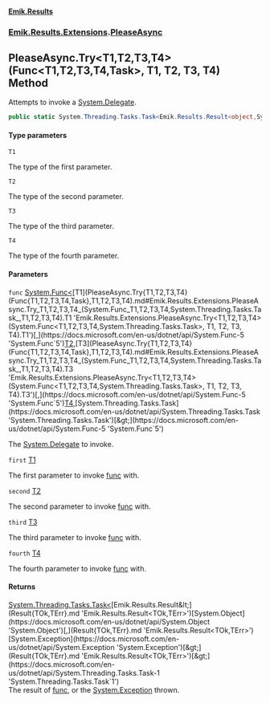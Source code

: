 #### [Emik.Results](index.md 'index')
### [Emik.Results.Extensions](Emik.Results.Extensions.md 'Emik.Results.Extensions').[PleaseAsync](PleaseAsync.md 'Emik.Results.Extensions.PleaseAsync')

## PleaseAsync.Try<T1,T2,T3,T4>(Func<T1,T2,T3,T4,Task>, T1, T2, T3, T4) Method

Attempts to invoke a [System.Delegate](https://docs.microsoft.com/en-us/dotnet/api/System.Delegate 'System.Delegate').

```csharp
public static System.Threading.Tasks.Task<Emik.Results.Result<object,System.Exception>> Try<T1,T2,T3,T4>(System.Func<T1,T2,T3,T4,System.Threading.Tasks.Task> func, T1 first, T2 second, T3 third, T4 fourth);
```
#### Type parameters

<a name='Emik.Results.Extensions.PleaseAsync.Try_T1,T2,T3,T4_(System.Func_T1,T2,T3,T4,System.Threading.Tasks.Task_,T1,T2,T3,T4).T1'></a>

`T1`

The type of the first parameter.

<a name='Emik.Results.Extensions.PleaseAsync.Try_T1,T2,T3,T4_(System.Func_T1,T2,T3,T4,System.Threading.Tasks.Task_,T1,T2,T3,T4).T2'></a>

`T2`

The type of the second parameter.

<a name='Emik.Results.Extensions.PleaseAsync.Try_T1,T2,T3,T4_(System.Func_T1,T2,T3,T4,System.Threading.Tasks.Task_,T1,T2,T3,T4).T3'></a>

`T3`

The type of the third parameter.

<a name='Emik.Results.Extensions.PleaseAsync.Try_T1,T2,T3,T4_(System.Func_T1,T2,T3,T4,System.Threading.Tasks.Task_,T1,T2,T3,T4).T4'></a>

`T4`

The type of the fourth parameter.
#### Parameters

<a name='Emik.Results.Extensions.PleaseAsync.Try_T1,T2,T3,T4_(System.Func_T1,T2,T3,T4,System.Threading.Tasks.Task_,T1,T2,T3,T4).func'></a>

`func` [System.Func&lt;](https://docs.microsoft.com/en-us/dotnet/api/System.Func-5 'System.Func`5')[T1](PleaseAsync.Try{T1,T2,T3,T4}(Func{T1,T2,T3,T4,Task},T1,T2,T3,T4).md#Emik.Results.Extensions.PleaseAsync.Try_T1,T2,T3,T4_(System.Func_T1,T2,T3,T4,System.Threading.Tasks.Task_,T1,T2,T3,T4).T1 'Emik.Results.Extensions.PleaseAsync.Try<T1,T2,T3,T4>(System.Func<T1,T2,T3,T4,System.Threading.Tasks.Task>, T1, T2, T3, T4).T1')[,](https://docs.microsoft.com/en-us/dotnet/api/System.Func-5 'System.Func`5')[T2](PleaseAsync.Try{T1,T2,T3,T4}(Func{T1,T2,T3,T4,Task},T1,T2,T3,T4).md#Emik.Results.Extensions.PleaseAsync.Try_T1,T2,T3,T4_(System.Func_T1,T2,T3,T4,System.Threading.Tasks.Task_,T1,T2,T3,T4).T2 'Emik.Results.Extensions.PleaseAsync.Try<T1,T2,T3,T4>(System.Func<T1,T2,T3,T4,System.Threading.Tasks.Task>, T1, T2, T3, T4).T2')[,](https://docs.microsoft.com/en-us/dotnet/api/System.Func-5 'System.Func`5')[T3](PleaseAsync.Try{T1,T2,T3,T4}(Func{T1,T2,T3,T4,Task},T1,T2,T3,T4).md#Emik.Results.Extensions.PleaseAsync.Try_T1,T2,T3,T4_(System.Func_T1,T2,T3,T4,System.Threading.Tasks.Task_,T1,T2,T3,T4).T3 'Emik.Results.Extensions.PleaseAsync.Try<T1,T2,T3,T4>(System.Func<T1,T2,T3,T4,System.Threading.Tasks.Task>, T1, T2, T3, T4).T3')[,](https://docs.microsoft.com/en-us/dotnet/api/System.Func-5 'System.Func`5')[T4](PleaseAsync.Try{T1,T2,T3,T4}(Func{T1,T2,T3,T4,Task},T1,T2,T3,T4).md#Emik.Results.Extensions.PleaseAsync.Try_T1,T2,T3,T4_(System.Func_T1,T2,T3,T4,System.Threading.Tasks.Task_,T1,T2,T3,T4).T4 'Emik.Results.Extensions.PleaseAsync.Try<T1,T2,T3,T4>(System.Func<T1,T2,T3,T4,System.Threading.Tasks.Task>, T1, T2, T3, T4).T4')[,](https://docs.microsoft.com/en-us/dotnet/api/System.Func-5 'System.Func`5')[System.Threading.Tasks.Task](https://docs.microsoft.com/en-us/dotnet/api/System.Threading.Tasks.Task 'System.Threading.Tasks.Task')[&gt;](https://docs.microsoft.com/en-us/dotnet/api/System.Func-5 'System.Func`5')

The [System.Delegate](https://docs.microsoft.com/en-us/dotnet/api/System.Delegate 'System.Delegate') to invoke.

<a name='Emik.Results.Extensions.PleaseAsync.Try_T1,T2,T3,T4_(System.Func_T1,T2,T3,T4,System.Threading.Tasks.Task_,T1,T2,T3,T4).first'></a>

`first` [T1](PleaseAsync.Try{T1,T2,T3,T4}(Func{T1,T2,T3,T4,Task},T1,T2,T3,T4).md#Emik.Results.Extensions.PleaseAsync.Try_T1,T2,T3,T4_(System.Func_T1,T2,T3,T4,System.Threading.Tasks.Task_,T1,T2,T3,T4).T1 'Emik.Results.Extensions.PleaseAsync.Try<T1,T2,T3,T4>(System.Func<T1,T2,T3,T4,System.Threading.Tasks.Task>, T1, T2, T3, T4).T1')

The first parameter to invoke [func](PleaseAsync.Try{T1,T2,T3,T4}(Func{T1,T2,T3,T4,Task},T1,T2,T3,T4).md#Emik.Results.Extensions.PleaseAsync.Try_T1,T2,T3,T4_(System.Func_T1,T2,T3,T4,System.Threading.Tasks.Task_,T1,T2,T3,T4).func 'Emik.Results.Extensions.PleaseAsync.Try<T1,T2,T3,T4>(System.Func<T1,T2,T3,T4,System.Threading.Tasks.Task>, T1, T2, T3, T4).func') with.

<a name='Emik.Results.Extensions.PleaseAsync.Try_T1,T2,T3,T4_(System.Func_T1,T2,T3,T4,System.Threading.Tasks.Task_,T1,T2,T3,T4).second'></a>

`second` [T2](PleaseAsync.Try{T1,T2,T3,T4}(Func{T1,T2,T3,T4,Task},T1,T2,T3,T4).md#Emik.Results.Extensions.PleaseAsync.Try_T1,T2,T3,T4_(System.Func_T1,T2,T3,T4,System.Threading.Tasks.Task_,T1,T2,T3,T4).T2 'Emik.Results.Extensions.PleaseAsync.Try<T1,T2,T3,T4>(System.Func<T1,T2,T3,T4,System.Threading.Tasks.Task>, T1, T2, T3, T4).T2')

The second parameter to invoke [func](PleaseAsync.Try{T1,T2,T3,T4}(Func{T1,T2,T3,T4,Task},T1,T2,T3,T4).md#Emik.Results.Extensions.PleaseAsync.Try_T1,T2,T3,T4_(System.Func_T1,T2,T3,T4,System.Threading.Tasks.Task_,T1,T2,T3,T4).func 'Emik.Results.Extensions.PleaseAsync.Try<T1,T2,T3,T4>(System.Func<T1,T2,T3,T4,System.Threading.Tasks.Task>, T1, T2, T3, T4).func') with.

<a name='Emik.Results.Extensions.PleaseAsync.Try_T1,T2,T3,T4_(System.Func_T1,T2,T3,T4,System.Threading.Tasks.Task_,T1,T2,T3,T4).third'></a>

`third` [T3](PleaseAsync.Try{T1,T2,T3,T4}(Func{T1,T2,T3,T4,Task},T1,T2,T3,T4).md#Emik.Results.Extensions.PleaseAsync.Try_T1,T2,T3,T4_(System.Func_T1,T2,T3,T4,System.Threading.Tasks.Task_,T1,T2,T3,T4).T3 'Emik.Results.Extensions.PleaseAsync.Try<T1,T2,T3,T4>(System.Func<T1,T2,T3,T4,System.Threading.Tasks.Task>, T1, T2, T3, T4).T3')

The third parameter to invoke [func](PleaseAsync.Try{T1,T2,T3,T4}(Func{T1,T2,T3,T4,Task},T1,T2,T3,T4).md#Emik.Results.Extensions.PleaseAsync.Try_T1,T2,T3,T4_(System.Func_T1,T2,T3,T4,System.Threading.Tasks.Task_,T1,T2,T3,T4).func 'Emik.Results.Extensions.PleaseAsync.Try<T1,T2,T3,T4>(System.Func<T1,T2,T3,T4,System.Threading.Tasks.Task>, T1, T2, T3, T4).func') with.

<a name='Emik.Results.Extensions.PleaseAsync.Try_T1,T2,T3,T4_(System.Func_T1,T2,T3,T4,System.Threading.Tasks.Task_,T1,T2,T3,T4).fourth'></a>

`fourth` [T4](PleaseAsync.Try{T1,T2,T3,T4}(Func{T1,T2,T3,T4,Task},T1,T2,T3,T4).md#Emik.Results.Extensions.PleaseAsync.Try_T1,T2,T3,T4_(System.Func_T1,T2,T3,T4,System.Threading.Tasks.Task_,T1,T2,T3,T4).T4 'Emik.Results.Extensions.PleaseAsync.Try<T1,T2,T3,T4>(System.Func<T1,T2,T3,T4,System.Threading.Tasks.Task>, T1, T2, T3, T4).T4')

The fourth parameter to invoke [func](PleaseAsync.Try{T1,T2,T3,T4}(Func{T1,T2,T3,T4,Task},T1,T2,T3,T4).md#Emik.Results.Extensions.PleaseAsync.Try_T1,T2,T3,T4_(System.Func_T1,T2,T3,T4,System.Threading.Tasks.Task_,T1,T2,T3,T4).func 'Emik.Results.Extensions.PleaseAsync.Try<T1,T2,T3,T4>(System.Func<T1,T2,T3,T4,System.Threading.Tasks.Task>, T1, T2, T3, T4).func') with.

#### Returns
[System.Threading.Tasks.Task&lt;](https://docs.microsoft.com/en-us/dotnet/api/System.Threading.Tasks.Task-1 'System.Threading.Tasks.Task`1')[Emik.Results.Result&lt;](Result{TOk,TErr}.md 'Emik.Results.Result<TOk,TErr>')[System.Object](https://docs.microsoft.com/en-us/dotnet/api/System.Object 'System.Object')[,](Result{TOk,TErr}.md 'Emik.Results.Result<TOk,TErr>')[System.Exception](https://docs.microsoft.com/en-us/dotnet/api/System.Exception 'System.Exception')[&gt;](Result{TOk,TErr}.md 'Emik.Results.Result<TOk,TErr>')[&gt;](https://docs.microsoft.com/en-us/dotnet/api/System.Threading.Tasks.Task-1 'System.Threading.Tasks.Task`1')  
The result of [func](PleaseAsync.Try{T1,T2,T3,T4}(Func{T1,T2,T3,T4,Task},T1,T2,T3,T4).md#Emik.Results.Extensions.PleaseAsync.Try_T1,T2,T3,T4_(System.Func_T1,T2,T3,T4,System.Threading.Tasks.Task_,T1,T2,T3,T4).func 'Emik.Results.Extensions.PleaseAsync.Try<T1,T2,T3,T4>(System.Func<T1,T2,T3,T4,System.Threading.Tasks.Task>, T1, T2, T3, T4).func'), or the [System.Exception](https://docs.microsoft.com/en-us/dotnet/api/System.Exception 'System.Exception') thrown.